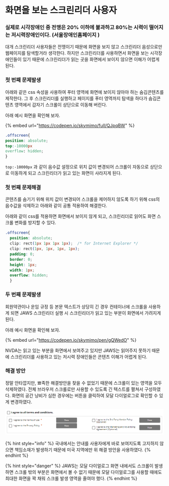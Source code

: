 # 화면을 보는 스크린리더 사용자

### 실제로 시각장애인 중 전맹은 20% 이하에 불과하고 80%는 시력이 떨어지는 저시력장애인이다. \(서울장애인홈페이지 \)

대개 스크린리더 사용자들은 전맹이기 때문에 화면을 보지 않고 스크린리더 음성으로만 웹페이지를 탐색할거라 생각한다. 하지만 스크린리더를 사용하면서 화면을 보는 시각장애인들이 있기 때문에 스크린리더가 읽는 곳을 화면에서 보이지 않으면 이해가 어렵게 된다.

### 첫 번째 문제발생

아래와 같은 css 속성을 사용하여 푸터 영역에 화면에 보이지 않아야 하는 숨김콘텐츠를 제작한다. 그 후 스크린리더를 실행하고 페이지를 푸터 영역까지 탐색을 하다가 숨김콘텐츠 영역에서 갑자기 스크롤이 상단으로 이동해 버린다.

아래 예시 화면을 확인해 보자.

{% embed url="https://codepen.io/skymimo/full/QJpqBW" %}

```css
.offscreen{
position: absolute;
top:-10000px
overflow: hidden;  
}
```

`top:-10000px` 과 같이 음수값 설정으로 위치 값이 변경되어  스크롤이 자동으로 상단으로 이동하게 되고 스크린리더가 읽고 있는 화면이 사라지게 된다.

### 첫 번째 문제해결

콘텐츠를 숨기기 위해 위치 값이 변경되어 스크롤을 제어하지 않도록 하기 위해 css의 음수값을 삭제하고 아래와 같이 공통 적용하여 해결한다.

아래와 같이 css를 적용하면 화면에서 보이지 않게 되고, 스크린리더로 읽어도 화면 스크롤 변화를 방지할 수 있다.

```css
.offscreen{
  position: absolute;
  clip: rect(1px 1px 1px 1px);  /* for Internet Explorer */
  clip: rect(1px, 1px, 1px, 1px);
  padding: 0;
  border: 0;
  height: 1px;
  width: 1px;
  overflow: hidden;
  }
```

### 두 번째 문제발생

회원약관이나 운임 규정 등 본문 텍스트가 상당히 긴 경우 컨테이너에 스크롤을 사용하게 되면 JAWS 스크린리더 실행 시 스크린리더가 읽고 있는 부분이 화면에서 가려지게 된다.

아래 예시 화면을 확인해 보자.

{% embed url="https://codepen.io/skymimo/pen/gQWedO" %}

NVDA는 읽고 있는 부분을 화면에서 보여주고 있지만 JAWS는 읽어주지 못하기 때문에 스크린리더를 사용하고 있는 저시력 장애인들은 콘텐츠 이해가 어렵게 된다.

### 해결 방안

정말 안타깝지만, 뾰족한 해결방안을 찾을 수 없었기 때문에 스크롤이 있는 영역을 모두 삭제하였다. 전체 브라우저 스크롤로만 사용할 수 있도록 긴 텍스트를 펼쳐서 구성하였다. 화면의 공간 낭비가 심한 경우에는 버튼을 클릭하여 모달 다이얼로그로 확인할 수 있게 변경하였다. 

![](../../.gitbook/assets/562.png)

{% hint style="info" %}
국내에서는 안내를 사용자에게 바로 보여지도록 고지하지 않으면 책임소재가 발생하기 때문에 미국 지역에만 위 해결 방안을 사용하였다.
{% endhint %}

{% hint style="danger" %}
JAWS는 모달 다이얼로그 화면 내에서도 스크롤이 발생하면 스크롤 밖의 부분은 화면에서 볼 수 없기 때문에 모달 다이얼로그를 사용할 때에도 최대한 화면을 꽉 채워 스크롤 발생 영역을 줄여야 했다.
{% endhint %}

